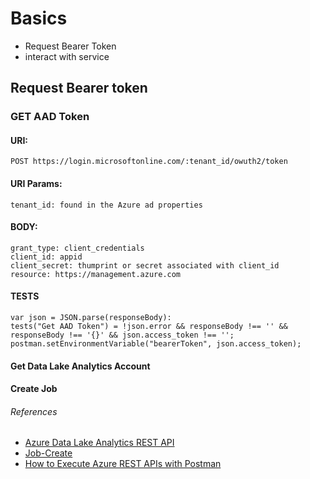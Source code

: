 # Basics

- Request Bearer Token
- interact with service

## Request Bearer token

### GET AAD Token

#### URI: 
    POST https://login.microsoftonline.com/:tenant_id/owuth2/token

#### URI Params: 
    tenant_id: found in the Azure ad properties 

#### BODY:
    grant_type: client_credentials
    client_id: appid 
    client_secret: thumprint or secret associated with client_id
    resource: https://management.azure.com

#### TESTS

    var json = JSON.parse(responseBody):
    tests("Get AAD Token") = !json.error && responseBody !== '' && responseBody !== '{}' && json.access_token !== '';
    postman.setEnvironmentVariable("bearerToken", json.access_token);

#### Get Data Lake Analytics Account

#### Create Job


###### References
- [Azure Data Lake Analytics REST API]('https://docs.microsoft.com/en-us/rest/api/datalakeanalytics/')
- [Job-Create]('https://docs.microsoft.com/en-us/rest/api/datalakeanalytics/job/create')
- [How to Execute Azure REST APIs with Postman]('https://youtu.be/ujzrq8Fg9Gc')